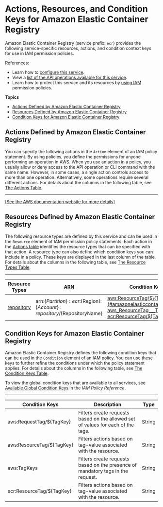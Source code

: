 # Actions, Resources, and Condition Keys for Amazon Elastic Container Registry<a name="list_amazonelasticcontainerregistry"></a>

Amazon Elastic Container Registry \(service prefix: `ecr`\) provides the following service\-specific resources, actions, and condition context keys for use in IAM permission policies\.

References:
+ Learn how to [configure this service](https://docs.aws.amazon.com/AmazonECR/latest/userguide/)\.
+ View a [list of the API operations available for this service](https://docs.aws.amazon.com/AmazonECR/latest/APIReference/)\.
+ Learn how to protect this service and its resources by [using IAM](https://docs.aws.amazon.com/AmazonECR/latest/userguide/ECR_IAM_policies.html) permission policies\.

**Topics**
+ [Actions Defined by Amazon Elastic Container Registry](#amazonelasticcontainerregistry-actions-as-permissions)
+ [Resources Defined by Amazon Elastic Container Registry](#amazonelasticcontainerregistry-resources-for-iam-policies)
+ [Condition Keys for Amazon Elastic Container Registry](#amazonelasticcontainerregistry-policy-keys)

## Actions Defined by Amazon Elastic Container Registry<a name="amazonelasticcontainerregistry-actions-as-permissions"></a>

You can specify the following actions in the `Action` element of an IAM policy statement\. By using policies, you define the permissions for anyone performing an operation in AWS\. When you use an action in a policy, you usually allow or deny access to the API operation or CLI command with the same name\. However, in some cases, a single action controls access to more than one operation\. Alternatively, some operations require several different actions\. For details about the columns in the following table, see [The Actions Table](reference_policies_actions-resources-contextkeys.md#actions_table)\.


****  
[\[See the AWS documentation website for more details\]](http://docs.aws.amazon.com/IAM/latest/UserGuide/list_amazonelasticcontainerregistry.html)

## Resources Defined by Amazon Elastic Container Registry<a name="amazonelasticcontainerregistry-resources-for-iam-policies"></a>

The following resource types are defined by this service and can be used in the `Resource` element of IAM permission policy statements\. Each action in the [Actions table](#amazonelasticcontainerregistry-actions-as-permissions) identifies the resource types that can be specified with that action\. A resource type can also define which condition keys you can include in a policy\. These keys are displayed in the last column of the table\. For details about the columns in the following table, see [The Resource Types Table](reference_policies_actions-resources-contextkeys.md#resources_table)\.


****  

| Resource Types | ARN | Condition Keys | 
| --- | --- | --- | 
|   [ repository ](https://docs.aws.amazon.com/AmazonECR/latest/userguide/iam-policy-structure.html#ECR_ARN_Format)  |  arn:$\{Partition\}:ecr:$\{Region\}:$\{Account\}:repository/$\{RepositoryName\}  |   [ aws:ResourceTag/$\{TagKey\} ](#amazonelasticcontainerregistry-aws_ResourceTag___TagKey_)   [ ecr:ResourceTag/$\{TagKey\} ](#amazonelasticcontainerregistry-ecr_ResourceTag___TagKey_)   | 

## Condition Keys for Amazon Elastic Container Registry<a name="amazonelasticcontainerregistry-policy-keys"></a>

Amazon Elastic Container Registry defines the following condition keys that can be used in the `Condition` element of an IAM policy\. You can use these keys to further refine the conditions under which the policy statement applies\. For details about the columns in the following table, see [The Condition Keys Table](reference_policies_actions-resources-contextkeys.md#context_keys_table)\.

To view the global condition keys that are available to all services, see [Available Global Condition Keys](reference_policies_condition-keys.html#AvailableKeys) in the *IAM Policy Reference*\.


****  

| Condition Keys | Description | Type | 
| --- | --- | --- | 
|   aws:RequestTag/$\{TagKey\}  | Filters create requests based on the allowed set of values for each of the tags\. | String | 
|   aws:ResourceTag/$\{TagKey\}  | Filters actions based on tag\-value associated with the resource\. | String | 
|   aws:TagKeys  | Filters create requests based on the presence of mandatory tags in the request\. | String | 
|   ecr:ResourceTag/$\{TagKey\}  | Filters actions based on tag\-value associated with the resource\. | String | 